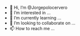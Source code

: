 - 👋 Hi, I’m @Jorgepolocervero
- 👀 I’m interested in ...
- 🌱 I’m currently learning ...
- 💞️ I’m looking to collaborate on ...
- 📫 How to reach me ...

<!---
Jorgepolocervero/Jorgepolocervero is a ✨ special ✨ repository because its `README.md` (this file) appears on your GitHub profile.
You can click the Preview link to take a look at your changes.
--->
